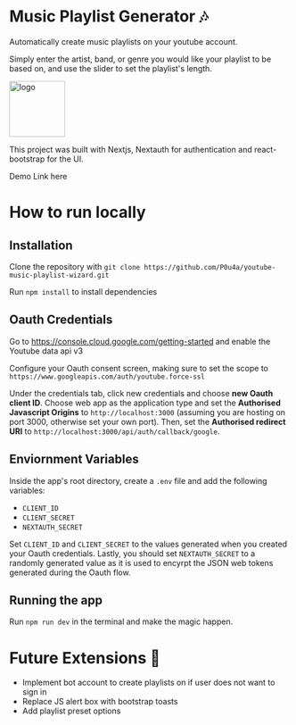# Music Playlist Generator 🎶

Automatically create music playlists on your youtube account.

Simply enter the artist, band, or genre you would like your playlist to be based on, and use the slider to set the playlist's length. 

<img src='https://user-images.githubusercontent.com/66873325/180650652-60437fc3-037a-4a55-927b-2564d38cd70f.svg' alt='logo' width='100' height='100'/>

This project was built with Nextjs, Nextauth for authentication and react-bootstrap for the UI. 

Demo Link here

# How to run locally

## Installation
Clone the repository with ```git clone https://github.com/P0u4a/youtube-music-playlist-wizard.git``` 

Run ```npm install``` to install dependencies
## Oauth Credentials
Go to https://console.cloud.google.com/getting-started and enable
the Youtube data api v3

Configure your Oauth consent screen, making sure to set the scope
to ```https://www.googleapis.com/auth/youtube.force-ssl```

Under the credentials tab, click new credentials and choose **new
Oauth client ID**. Choose web app as the application type and set the
**Authorised Javascript Origins** to ```http://localhost:3000```
(assuming you are hosting on port 3000, otherwise set your own port).
Then, set the **Authorised redirect URI** to ```http://localhost:3000/api/auth/callback/google```.
## Enviornment Variables
Inside the app's root directory, create a ```.env``` file and add the following variables:
 * ```CLIENT_ID```
 * ```CLIENT_SECRET```
 * ```NEXTAUTH_SECRET```

Set ```CLIENT_ID``` and ```CLIENT_SECRET``` to the values generated when you created your
Oauth credentials. Lastly, you should set ```NEXTAUTH_SECRET``` to a randomly generated value as it 
is used to encyrpt the JSON web tokens generated during the Oauth flow.
## Running the app
Run ```npm run dev``` in the terminal and make the magic happen.

# Future Extensions 🔮
* Implement bot account to create playlists on if user does not want to sign in
* Replace JS alert box with bootstrap toasts
* Add playlist preset options
